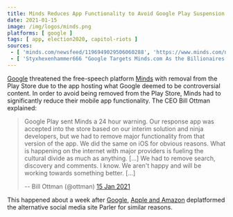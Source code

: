 ```yaml
---
title: Minds Reduces App Functionality to Avoid Google Play Suspension
date: 2021-01-15
image: /img/logos/minds.png
platforms: [ google ]
tags: [ app, election2020, capitol-riots ]
sources:
 - [ 'minds.com/newsfeed/1196949029506060288', 'https://www.minds.com/newsfeed/1196949029506060288' ]
 - [ 'Styxhexenhammer666 "Google Targets Minds.com As the Billionaires'' Fascist Moves Continue" on BitChute (16 Jan 2021)', 'https://www.bitchute.com/video/0EcA6WqpYPw/' ]
---
```


[Google](/google/) threatened the free-speech platform [Minds](/alttech/minds/)
with removal from the Play Store due to the app hosting what Google deemed to
be controversial content. In order to avoid being removed from the Play Store,
Minds had to significantly reduce their mobile app functionality. The CEO Bill
Ottman explained:

> Google Play sent Minds a 24 hour warning. Our response app was accepted into
> the store based on our interim solution and ninja developers, but we had to
> remove major functionality from that version of the app. We did the same on
> iOS for obvious reasons. What is happening on the internet with major
> providers is fueling the cultural divide as much as anything. [...] We had
> to remove search, discovery and comments. I know. We aren't happy and will be
> working towards something better. [...]
>
> -- Bill Ottman (@ottman) [15 Jan 2021](https://www.minds.com/newsfeed/1196949029506060288)

This happened about a week after
[Google](/events/google-removes-parler-from-play-store/), [Apple and
Amazon](/events/apple-removes-parler-from-app-store/) deplatformed the
alternative social media site Parler for similar reasons.
